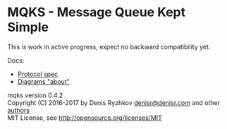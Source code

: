 MQKS - Message Queue Kept Simple
================================

This is work in active progress, expect no backward compatibility yet.

Docs:
* [Protocol spec](https://raw.githubusercontent.com/denis-ryzhkov/mqks/master/spec.txt)
* [Diagrams "about"](https://github.com/denis-ryzhkov/mqks/tree/master/about)

mqks version 0.4.2  
Copyright (C) 2016-2017 by Denis Ryzhkov <denisr@denisr.com> and other [authors](https://raw.githubusercontent.com/denis-ryzhkov/mqks/master/authors.txt)  
MIT License, see http://opensource.org/licenses/MIT
